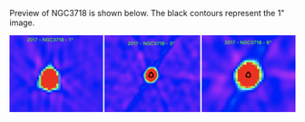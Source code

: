 Preview of NGC3718 is shown below. The black contours represent the 1" image. 

![NGC3718](NGC3718.png "NGC3718")


